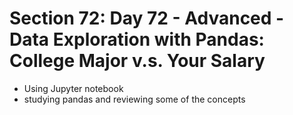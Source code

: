 # Section 72: Day 72 - Advanced - Data Exploration with Pandas: College Major v.s. Your Salary
* Using Jupyter notebook
* studying pandas and reviewing some of the concepts
